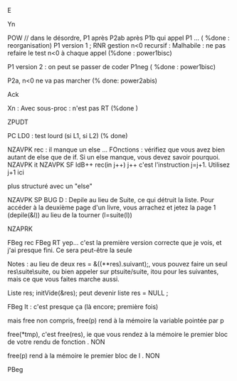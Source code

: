 
E   

Yn

POW  // dans le désordre, P1 après P2ab après P1b qui appel P1 ... ( %done : reorganisation) 
P1 version 1 ; RNR gestion n<0 recursif : Malhabile : ne pas refaire le test n<0 à chaque appel (%done : power1bisc)

P1 version 2 : on peut se passer de coder P1neg ( %done : power1bisc)

P2a, n<0 ne va pas marcher (% done: power2abis)

Ack

Xn : Avec sous-proc : n'est pas RT (%done )

ZPUDT

PC LD0 : test lourd (si L1, si L2)  (% done)

NZAVPK rec : il manque un else ... FOnctions : vérifiez que vous avez bien autant de else que de if. Si un else manque, vous devez savoir pourquoi.
NZAVPK it
NZAVPK SF ldB++  rec(in j++) j++ c'est l'instruction j=j+1. Utilisez j+1 ici

plus structuré avec un "else"

NZAVPK SP    BUG D : Depile au lieu de Suite, ce qui détruit la liste.
    Pour accéder à la deuxième page d'un livre,
    vous arrachez et jetez la page 1 (depile(&l)) au lieu de la tourner (l=suite(l))


NZAPRK

FBeg rec
FBeg RT   yep... c'est la première version correcte que je vois, et j'ai presque fini. Ce sera peut-être la seule

Notes : au lieu de deux res = &((**res).suivant);, vous pouvez faire un seul res\suite\suite, ou bien appeler sur ptsuite/suite, itou pour les suivantes, mais ce que vous faites marche aussi.

Liste res;    initVide(&res); peut devenir liste res = NULL ;

FBeg It : c'est presque ça (là encore; première fois)

mais free non compris, free(p) rend à la mémoire la variable pointée par p

free(*tmp), c'est free(res), ie que vous rendez à la mémoire le premier bloc de votre rendu de fonction . NON

free(p) rend à la mémoire le premier bloc de l . NON


PBeg